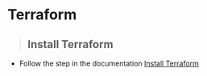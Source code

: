 # Terraform

> ## Install Terraform
- Follow the step in the documentation [Install Terraform](https://learn.hashicorp.com/tutorials/terraform/install-cli)

